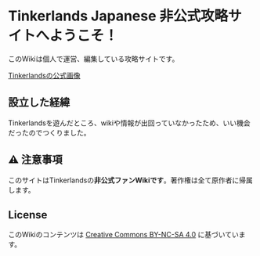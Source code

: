 # Tinkerlands Japanese 非公式攻略サイトへようこそ！

このWikiは個人で運営、編集している攻略サイトです。

[Tinkerlandsの公式画像](./public/images/tinkerlands.jpg)

## 設立した経緯

Tinkerlandsを遊んだところ、wikiや情報が出回っていなかったため、いい機会だったのでつくりました。

## ⚠️ 注意事項

このサイトはTinkerlandsの**非公式ファンWikiです**。著作権は全て原作者に帰属します。

## License

このWikiのコンテンツは [Creative Commons BY-NC-SA 4.0](https://creativecommons.org/licenses/by-nc-sa/4.0/deed.ja) に基づいています。